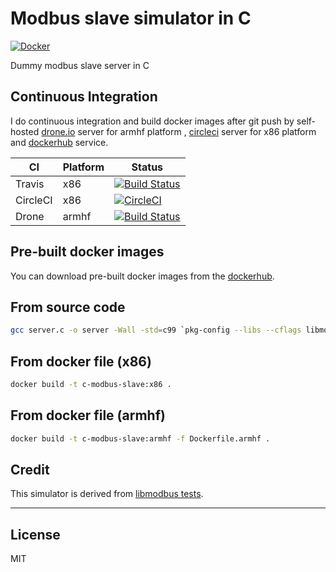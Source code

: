 # Modbus slave simulator in C

[![Docker](https://img.shields.io/badge/docker-ready-brightgreen.svg)](https://hub.docker.com/r/edgepro/c-modbus-slave/)

Dummy modbus slave server in C

## Continuous Integration

I do continuous integration and build docker images after git push by self-hosted [drone.io](http://armdrone.cmwang.net) server for armhf platform , [circleci](http://circleci.com) server for x86 platform and [dockerhub](https://hub.docker.com/r/edgepro/c-modbus-slave/) service.

| CI       | Platform  | Status                                                                                                                                 |
|----------|-----------|----------------------------------------------------------------------------------------------------------------------------------------|
| Travis   | x86       | [![Build Status](https://travis-ci.org/taka-wang/c-modbus-slave.svg?branch=master)](https://travis-ci.org/taka-wang/c-modbus-slave)    |
| CircleCI | x86       | [![CircleCI](https://circleci.com/gh/taka-wang/c-modbus-slave.svg?style=shield)](https://circleci.com/gh/taka-wang/c-modbus-slave)     |
| Drone    | armhf     | [![Build Status](http://armdrone.cmwang.net/api/badges/taka-wang/c-modbus-slave/status.svg)](http://armdrone.cmwang.net/taka-wang/c-modbus-slave)|

## Pre-built docker images

You can download pre-built docker images from the [dockerhub](https://hub.docker.com/r/edgepro/c-modbus-slave/tags/).

## From source code

```bash
gcc server.c -o server -Wall -std=c99 `pkg-config --libs --cflags libmodbus`
```

## From docker file (x86)

```bash
docker build -t c-modbus-slave:x86 .
```

## From docker file (armhf)

```bash
docker build -t c-modbus-slave:armhf -f Dockerfile.armhf .
```

## Credit

This simulator is derived from [libmodbus tests](https://github.com/stephane/libmodbus/tree/master/tests).

---

## License

MIT

